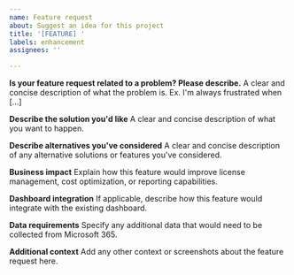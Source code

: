 ```yaml
---
name: Feature request
about: Suggest an idea for this project
title: '[FEATURE] '
labels: enhancement
assignees: ''

---
```


**Is your feature request related to a problem? Please describe.**
A clear and concise description of what the problem is. Ex. I'm always frustrated when [...]

**Describe the solution you'd like**
A clear and concise description of what you want to happen.

**Describe alternatives you've considered**
A clear and concise description of any alternative solutions or features you've considered.

**Business impact**
Explain how this feature would improve license management, cost optimization, or reporting capabilities.

**Dashboard integration**
If applicable, describe how this feature would integrate with the existing dashboard.

**Data requirements**
Specify any additional data that would need to be collected from Microsoft 365.

**Additional context**
Add any other context or screenshots about the feature request here.